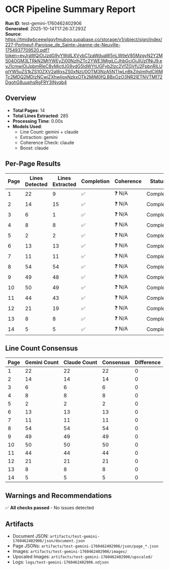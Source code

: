 # OCR Pipeline Summary Report

**Run ID**: test-gemini-1760462402906  
**Generated**: 2025-10-14T17:26:37.293Z  
**Source**: https://tmidwbceewlgqyfmuboq.supabase.co/storage/v1/object/sign/index/227-Portneuf-Paroisse_de_Sainte-Jeanne-de-Neuville-1754937709520.pdf?token=eyJraWQiOiJzdG9yYWdlLXVybC1zaWduaW5nLWtleV85MzgyN2Y2MS04OGM3LTRkN2MtYWEyZi00NzlhZTc2YWE3MjgiLCJhbGciOiJIUzI1NiJ9.eyJ1cmwiOiJpbmRleC8yMjctUG9ydG5ldWYtUGFyb2lzc2VfZGVfU2FpbnRlLUplYW5uZS1kZS1OZXV2aWxsZS0xNzU0OTM3NzA5NTIwLnBkZiIsImlhdCI6MTc2MDQ2MDIzNCwiZXhwIjoxNzkxOTk2MjM0fQ.BBxOzO3NR2IETNVTMf72DgohG8uuphsRgFRY3lNyqb4  

## Overview

- **Total Pages**: 14
- **Total Lines Extracted**: 285
- **Processing Time**: 0.00s
- **Models Used**: 
  - Line Count: gemini + claude
  - Extraction: gemini
  - Coherence Check: claude
  - Boost: claude

## Per-Page Results

| Page | Lines Detected | Lines Extracted | Completion | Coherence | Status |
|------|----------------|-----------------|------------|-----------|--------|
| 1 | 22 | 9 | ✅ | ❓ N/A | Complete |
| 2 | 14 | 15 | ✅ | ❓ N/A | Complete |
| 3 | 6 | 1 | ✅ | ❓ N/A | Complete |
| 4 | 8 | 8 | ✅ | ❓ N/A | Complete |
| 5 | 2 | 2 | ✅ | ❓ N/A | Complete |
| 6 | 13 | 13 | ✅ | ❓ N/A | Complete |
| 7 | 11 | 11 | ✅ | ❓ N/A | Complete |
| 8 | 54 | 54 | ✅ | ❓ N/A | Complete |
| 9 | 49 | 48 | ✅ | ❓ N/A | Complete |
| 10 | 50 | 49 | ✅ | ❓ N/A | Complete |
| 11 | 44 | 43 | ✅ | ❓ N/A | Complete |
| 12 | 21 | 19 | ✅ | ❓ N/A | Complete |
| 13 | 8 | 8 | ✅ | ❓ N/A | Complete |
| 14 | 5 | 5 | ✅ | ❓ N/A | Complete |

## Line Count Consensus

| Page | Gemini Count | Claude Count | Consensus | Difference |
|------|--------------|--------------|-----------|------------|
| 1 | 22 | 22 | 22 | 0 |
| 2 | 14 | 14 | 14 | 0 |
| 3 | 6 | 6 | 6 | 0 |
| 4 | 8 | 8 | 8 | 0 |
| 5 | 2 | 2 | 2 | 0 |
| 6 | 13 | 13 | 13 | 0 |
| 7 | 11 | 11 | 11 | 0 |
| 8 | 54 | 54 | 54 | 0 |
| 9 | 49 | 49 | 49 | 0 |
| 10 | 50 | 50 | 50 | 0 |
| 11 | 44 | 44 | 44 | 0 |
| 12 | 21 | 21 | 21 | 0 |
| 13 | 8 | 8 | 8 | 0 |
| 14 | 5 | 5 | 5 | 0 |

## Warnings and Recommendations

✅ **All checks passed** - No issues detected

## Artifacts

- Document JSON: `artifacts/test-gemini-1760462402906/json/document.json`
- Page JSONs: `artifacts/test-gemini-1760462402906/json/page_*.json`
- Images: `artifacts/test-gemini-1760462402906/images/`
- Upscaled Images: `artifacts/test-gemini-1760462402906/upscaled/`
- Logs: `logs/test-gemini-1760462402906.ndjson`
